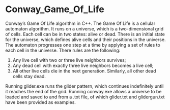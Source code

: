 # Conway_Game_Of_Life
Conway’s Game Of Life algorithm in C++. The Game Of Life is a cellular automaton algorithm. It runs on a universe, which is a two-dimensional grid of cells. Each cell can be in two states: alive or dead. There is an initial state for the universe, which defines alive cells and their positions in the universe. The automaton progresses one step at a time by applying a set of rules to each cell in the universe. There rules are the following: 
1. Any live cell with two or three live neighbors survives;
2. Any dead cell with exactly three live neighbors becomes a live cell;
3. All other live cells die in the next generation. Similarly, all other dead cells stay dead.

Running glider.exe runs the glider pattern, which continues indefinitely until it reaches the end of the grid.
Running conway.exe allows a universe to be loaded and saved to and from a .txt file, of which glider.txt and glidergun.txt have been provided as examples.

